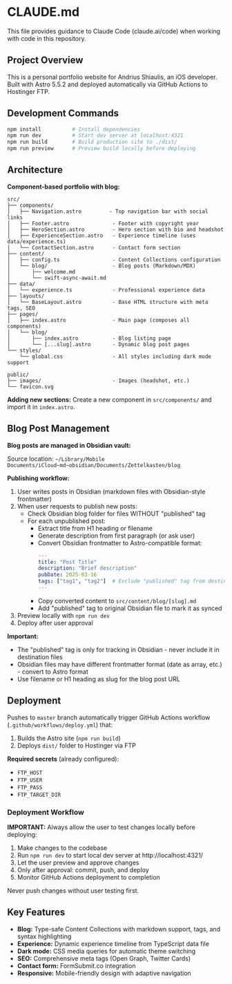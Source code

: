# CLAUDE.md

This file provides guidance to Claude Code (claude.ai/code) when working with code in this repository.

## Project Overview

This is a personal portfolio website for Andrius Shiaulis, an iOS developer. Built with Astro 5.5.2 and deployed automatically via GitHub Actions to Hostinger FTP.

## Development Commands

```bash
npm install          # Install dependencies
npm run dev          # Start dev server at localhost:4321
npm run build        # Build production site to ./dist/
npm run preview      # Preview build locally before deploying
```

## Architecture

**Component-based portfolio with blog:**

```
src/
├── components/
│   ├── Navigation.astro         - Top navigation bar with social links
│   ├── Footer.astro              - Footer with copyright year
│   ├── HeroSection.astro         - Hero section with bio and headshot
│   ├── ExperienceSection.astro   - Experience timeline (uses data/experience.ts)
│   └── ContactSection.astro      - Contact form section
├── content/
│   ├── config.ts                 - Content Collections configuration
│   └── blog/                     - Blog posts (Markdown/MDX)
│       ├── welcome.md
│       └── swift-async-await.md
├── data/
│   └── experience.ts             - Professional experience data
├── layouts/
│   └── BaseLayout.astro          - Base HTML structure with meta tags, SEO
├── pages/
│   ├── index.astro               - Main page (composes all components)
│   └── blog/
│       ├── index.astro           - Blog listing page
│       └── [...slug].astro       - Dynamic blog post pages
└── styles/
    └── global.css                - All styles including dark mode support

public/
├── images/                       - Images (headshot, etc.)
└── favicon.svg
```

**Adding new sections:** Create a new component in `src/components/` and import it in `index.astro`.

## Blog Post Management

**Blog posts are managed in Obsidian vault:**

Source location: `~/Library/Mobile Documents/iCloud~md~obsidian/Documents/Zettelkasten/blog`

**Publishing workflow:**

1. User writes posts in Obsidian (markdown files with Obsidian-style frontmatter)
2. When user requests to publish new posts:
   - Check Obsidian blog folder for files WITHOUT "published" tag
   - For each unpublished post:
     - Extract title from H1 heading or filename
     - Generate description from first paragraph (or ask user)
     - Convert Obsidian frontmatter to Astro-compatible format:
       ```yaml
       ---
       title: "Post Title"
       description: "Brief description"
       pubDate: 2025-03-16
       tags: ["tag1", "tag2"]  # Exclude "published" tag from destination
       ---
       ```
     - Copy converted content to `src/content/blog/[slug].md`
     - Add "published" tag to original Obsidian file to mark it as synced
3. Preview locally with `npm run dev`
4. Deploy after user approval

**Important:**
- The "published" tag is only for tracking in Obsidian - never include it in destination files
- Obsidian files may have different frontmatter format (date as array, etc.) - convert to Astro format
- Use filename or H1 heading as slug for the blog post URL

## Deployment

Pushes to `master` branch automatically trigger GitHub Actions workflow (`.github/workflows/deploy.yml`) that:
1. Builds the Astro site (`npm run build`)
2. Deploys `dist/` folder to Hostinger via FTP

**Required secrets** (already configured):
- `FTP_HOST`
- `FTP_USER`
- `FTP_PASS`
- `FTP_TARGET_DIR`

### Deployment Workflow

**IMPORTANT:** Always allow the user to test changes locally before deploying:

1. Make changes to the codebase
2. Run `npm run dev` to start local dev server at http://localhost:4321/
3. Let the user preview and approve changes
4. Only after approval: commit, push, and deploy
5. Monitor GitHub Actions deployment to completion

Never push changes without user testing first.

## Key Features

- **Blog:** Type-safe Content Collections with markdown support, tags, and syntax highlighting
- **Experience:** Dynamic experience timeline from TypeScript data file
- **Dark mode:** CSS media queries for automatic theme switching
- **SEO:** Comprehensive meta tags (Open Graph, Twitter Cards)
- **Contact form:** FormSubmit.co integration
- **Responsive:** Mobile-friendly design with adaptive navigation
